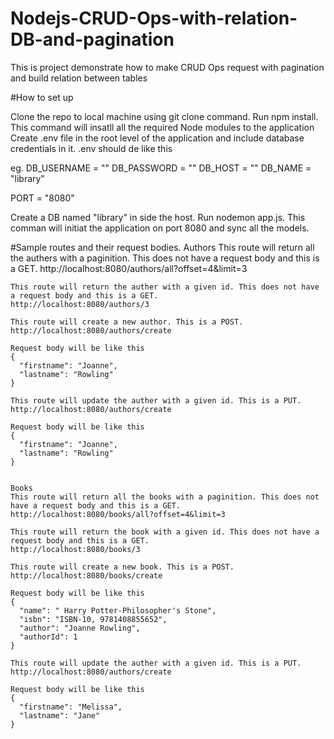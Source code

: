 # Nodejs-CRUD-Ops-with-relation-DB-and-pagination
This is project demonstrate how to make CRUD Ops request with pagination and build relation between tables

#How to set up

Clone the repo to local machine using git clone command.
Run npm install. This command will insatll all the required Node modules to the application
Create .env file in the root level of the application and include database credentials in it. .env should de like this

eg.
DB_USERNAME = ""
DB_PASSWORD = ""
DB_HOST = ""
DB_NAME = "library"

PORT = "8080"

Create a DB named "library" in side the host.
Run nodemon app.js. This comman will initiat the application on port 8080 and sync all the models.

#Sample routes and their request bodies.
  Authors
    This route will return all the authers with a paginition. This does not have a request body and this is a GET.
    http://localhost:8080/authors/all?offset=4&limit=3
    
    This route will return the auther with a given id. This does not have a request body and this is a GET.
    http://localhost:8080/authors/3
    
    This route will create a new author. This is a POST.
    http://localhost:8080/authors/create
    
    Request body will be like this
    {
      "firstname": "Joanne",
      "lastname": "Rowling"
    }

    This route will update the auther with a given id. This is a PUT.
    http://localhost:8080/authors/create
    
    Request body will be like this
    {
      "firstname": "Joanne",
      "lastname": "Rowling"
    }
    
    
    Books
    This route will return all the books with a paginition. This does not have a request body and this is a GET.
    http://localhost:8080/books/all?offset=4&limit=3
    
    This route will return the book with a given id. This does not have a request body and this is a GET.
    http://localhost:8080/books/3
    
    This route will create a new book. This is a POST.
    http://localhost:8080/books/create
    
    Request body will be like this
    {
      "name": " Harry Potter-Philosopher's Stone",
      "isbn": "ISBN-10, ‎9781408855652",
      "author": "Joanne Rowling",
      "authorId": 1
    }

    This route will update the auther with a given id. This is a PUT.
    http://localhost:8080/authors/create
    
    Request body will be like this
    {
      "firstname": "Melissa",
      "lastname": "Jane"
    }
